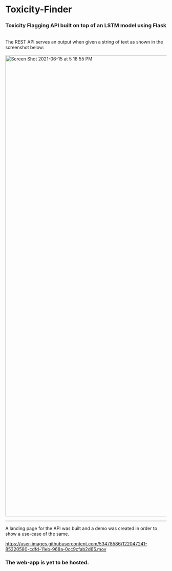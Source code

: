 # Toxicity-Finder
### Toxicity Flagging API built on top of an LSTM model using Flask

<br>
The REST API serves an output when given a string of text as shown in the screenshot below:
<br> <br>

<img width="1440" alt="Screen Shot 2021-06-15 at 5 18 55 PM" src="https://user-images.githubusercontent.com/53478586/122047450-cc1ffb00-cdfd-11eb-8506-b7515485ab82.png">


------------------------------


A landing page for the API was built and a demo was created in order to show a use-case of the same. 

https://user-images.githubusercontent.com/53478586/122047241-85320580-cdfd-11eb-968a-0cc9cfab2d65.mov

### The web-app is yet to be hosted.



